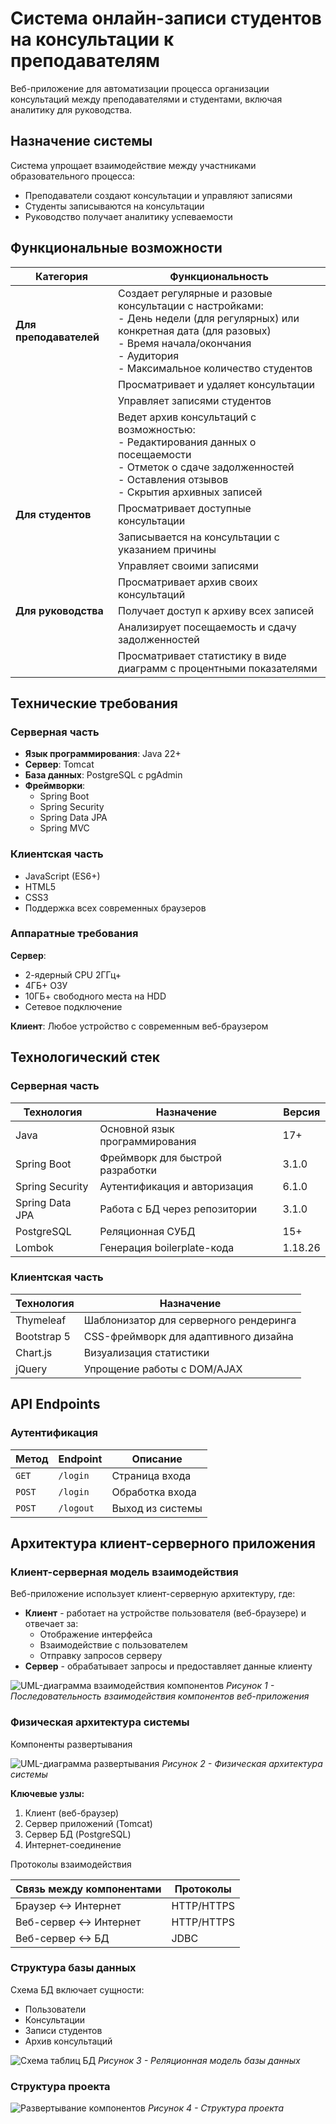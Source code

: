 # Система онлайн-записи студентов на консультации к преподавателям

Веб-приложение для автоматизации процесса организации консультаций между преподавателями и студентами, включая аналитику для руководства.

## Назначение системы

Система упрощает взаимодействие между участниками образовательного процесса:
- Преподаватели создают консультации и управляют записями
- Студенты записываются на консультации
- Руководство получает аналитику успеваемости

## Функциональные возможности

| Категория         | Функциональность |
|-------------------|------------------|
| **Для преподавателей** | Создает регулярные и разовые консультации с настройками: <br>- День недели (для регулярных) или конкретная дата (для разовых) <br>- Время начала/окончания <br>- Аудитория <br>- Максимальное количество студентов |
| | Просматривает и удаляет консультации |
| | Управляет записями студентов |
| | Ведет архив консультаций с возможностью: <br>- Редактирования данных о посещаемости <br>- Отметок о сдаче задолженностей <br>- Оставления отзывов <br>- Скрытия архивных записей |
| **Для студентов** | Просматривает доступные консультации |
| | Записывается на консультации с указанием причины |
| | Управляет своими записями |
| | Просматривает архив своих консультаций |
| **Для руководства** | Получает доступ к архиву всех записей |
| | Анализирует посещаемость и сдачу задолженностей |
| | Просматривает статистику в виде диаграмм с процентными показателями |

## Технические требования

### Серверная часть
- **Язык программирования**: Java 22+
- **Сервер**: Tomcat
- **База данных**: PostgreSQL с pgAdmin
- **Фреймворки**:
  - Spring Boot
  - Spring Security
  - Spring Data JPA
  - Spring MVC

### Клиентская часть
- JavaScript (ES6+)
- HTML5
- CSS3
- Поддержка всех современных браузеров

### Аппаратные требования
**Сервер**:
- 2-ядерный CPU 2ГГц+
- 4ГБ+ ОЗУ
- 10ГБ+ свободного места на HDD
- Сетевое подключение

**Клиент**:
Любое устройство с современным веб-браузером

## Технологический стек

### Серверная часть
| Технология | Назначение | Версия |
|------------|------------|--------|
| Java | Основной язык программирования | 17+ |
| Spring Boot | Фреймворк для быстрой разработки | 3.1.0 |
| Spring Security | Аутентификация и авторизация | 6.1.0 |
| Spring Data JPA | Работа с БД через репозитории | 3.1.0 |
| PostgreSQL | Реляционная СУБД | 15+ |
| Lombok | Генерация boilerplate-кода | 1.18.26 |

### Клиентская часть
| Технология | Назначение |
|------------|------------|
| Thymeleaf | Шаблонизатор для серверного рендеринга |
| Bootstrap 5 | CSS-фреймворк для адаптивного дизайна |
| Chart.js | Визуализация статистики |
| jQuery | Упрощение работы с DOM/AJAX |

## API Endpoints

### Аутентификация
| Метод | Endpoint | Описание |
|-------|----------|----------|
| `GET` | `/login` | Страница входа |
| `POST` | `/login` | Обработка входа |
| `POST` | `/logout` | Выход из системы |

## Архитектура клиент-серверного приложения

### Клиент-серверная модель взаимодействия

Веб-приложение использует клиент-серверную архитектуру, где:
- **Клиент** - работает на устройстве пользователя (веб-браузере) и отвечает за:
  - Отображение интерфейса
  - Взаимодействие с пользователем
  - Отправку запросов серверу
- **Сервер** - обрабатывает запросы и предоставляет данные клиенту

![UML-диаграмма взаимодействия компонентов](https://raw.githubusercontent.com/dashya19/university-consultations/main/imagefiles/Архитектура.png)
*Рисунок 1 - Последовательность взаимодействия компонентов веб-приложения*

### Физическая архитектура системы

Компоненты развертывания

![UML-диаграмма развертывания](https://raw.githubusercontent.com/dashya19/university-consultations/main/imagefiles/imagefile3.png)
*Рисунок 2 - Физическая архитектура системы*

**Ключевые узлы:**
1. Клиент (веб-браузер)
2. Сервер приложений (Tomcat)
3. Сервер БД (PostgreSQL)
4. Интернет-соединение

Протоколы взаимодействия

| Связь между компонентами | Протоколы |
|--------------------------|-----------|
| Браузер ↔ Интернет | HTTP/HTTPS |
| Веб-сервер ↔ Интернет | HTTP/HTTPS |
| Веб-сервер ↔ БД | JDBC |

### Структура базы данных

Схема БД включает сущности:
- Пользователи
- Консультации
- Записи студентов
- Архив консультаций

![Схема таблиц БД](https://raw.githubusercontent.com/dashya19/university-consultations/main/imagefiles/ДиаграммаКлассов.png)
*Рисунок 3 - Реляционная модель базы данных*

### Структура проекта
![Развертывание компонентов](https://raw.githubusercontent.com/dashya19/university-consultations/main/imagefiles/imagefile1.png)
*Рисунок 4 - Структура проекта*
